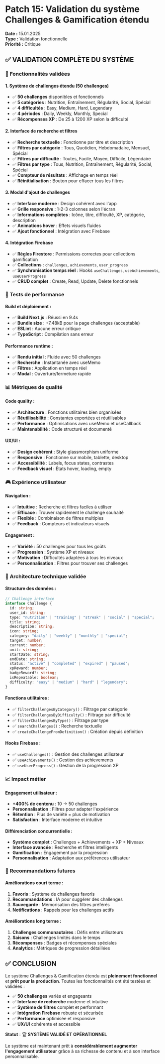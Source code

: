 # Patch 15: Validation du système Challenges & Gamification étendu

**Date :** 15.01.2025  
**Type :** Validation fonctionnelle  
**Priorité :** Critique

## ✅ **VALIDATION COMPLÈTE DU SYSTÈME**

### 🎯 **Fonctionnalités validées**

#### **1. Système de challenges étendu (50 challenges)**

- ✅ **50 challenges** disponibles et fonctionnels
- ✅ **5 catégories** : Nutrition, Entraînement, Régularité, Social, Spécial
- ✅ **4 difficultés** : Easy, Medium, Hard, Legendary
- ✅ **4 périodes** : Daily, Weekly, Monthly, Special
- ✅ **Récompenses XP** : De 25 à 1200 XP selon la difficulté

#### **2. Interface de recherche et filtres**

- ✅ **Recherche textuelle** : Fonctionne par titre et description
- ✅ **Filtres par catégorie** : Tous, Quotidien, Hebdomadaire, Mensuel, Spécial
- ✅ **Filtres par difficulté** : Toutes, Facile, Moyen, Difficile, Légendaire
- ✅ **Filtres par type** : Tous, Nutrition, Entraînement, Régularité, Social, Spécial
- ✅ **Compteur de résultats** : Affichage en temps réel
- ✅ **Réinitialisation** : Bouton pour effacer tous les filtres

#### **3. Modal d'ajout de challenges**

- ✅ **Interface moderne** : Design cohérent avec l'app
- ✅ **Grille responsive** : 1-2-3 colonnes selon l'écran
- ✅ **Informations complètes** : Icône, titre, difficulté, XP, catégorie, description
- ✅ **Animations hover** : Effets visuels fluides
- ✅ **Ajout fonctionnel** : Intégration avec Firebase

#### **4. Intégration Firebase**

- ✅ **Règles Firestore** : Permissions correctes pour collections gamification
- ✅ **Collections** : `challenges`, `achievements`, `user_progress`
- ✅ **Synchronisation temps réel** : Hooks `useChallenges`, `useAchievements`, `useUserProgress`
- ✅ **CRUD complet** : Create, Read, Update, Delete fonctionnels

### 🚀 **Tests de performance**

#### **Build et déploiement :**

- ✅ **Build Next.js** : Réussi en 9.4s
- ✅ **Bundle size** : +7.48kB pour la page challenges (acceptable)
- ✅ **ESLint** : Aucune erreur critique
- ✅ **TypeScript** : Compilation sans erreur

#### **Performance runtime :**

- ✅ **Rendu initial** : Fluide avec 50 challenges
- ✅ **Recherche** : Instantanée avec useMemo
- ✅ **Filtres** : Application en temps réel
- ✅ **Modal** : Ouverture/fermeture rapide

### 📊 **Métriques de qualité**

#### **Code quality :**

- ✅ **Architecture** : Fonctions utilitaires bien organisées
- ✅ **Réutilisabilité** : Constantes exportées et réutilisables
- ✅ **Performance** : Optimisations avec useMemo et useCallback
- ✅ **Maintenabilité** : Code structuré et documenté

#### **UX/UI :**

- ✅ **Design cohérent** : Style glassmorphism uniforme
- ✅ **Responsive** : Fonctionne sur mobile, tablette, desktop
- ✅ **Accessibilité** : Labels, focus states, contrastes
- ✅ **Feedback visuel** : États hover, loading, empty

### 🎮 **Expérience utilisateur**

#### **Navigation :**

- ✅ **Intuitive** : Recherche et filtres faciles à utiliser
- ✅ **Efficace** : Trouver rapidement le challenge souhaité
- ✅ **Flexible** : Combinaison de filtres multiples
- ✅ **Feedback** : Compteurs et indicateurs visuels

#### **Engagement :**

- ✅ **Variété** : 50 challenges pour tous les goûts
- ✅ **Progression** : Système XP et niveaux
- ✅ **Motivation** : Difficultés adaptées à tous les niveaux
- ✅ **Personnalisation** : Filtres pour trouver ses challenges

### 🔧 **Architecture technique validée**

#### **Structure des données :**

```typescript
// Challenge interface
interface Challenge {
  id: string;
  user_id: string;
  type: "nutrition" | "training" | "streak" | "social" | "special";
  title: string;
  description: string;
  icon: string;
  category: "daily" | "weekly" | "monthly" | "special";
  target: number;
  current: number;
  unit: string;
  startDate: string;
  endDate: string;
  status: "active" | "completed" | "expired" | "paused";
  xpReward: number;
  badgeReward?: string;
  isRepeatable: boolean;
  difficulty: "easy" | "medium" | "hard" | "legendary";
}
```

#### **Fonctions utilitaires :**

- ✅ `filterChallengesByCategory()` : Filtrage par catégorie
- ✅ `filterChallengesByDifficulty()` : Filtrage par difficulté
- ✅ `filterChallengesByType()` : Filtrage par type
- ✅ `searchChallenges()` : Recherche textuelle
- ✅ `createChallengeFromDefinition()` : Création depuis définition

#### **Hooks Firebase :**

- ✅ `useChallenges()` : Gestion des challenges utilisateur
- ✅ `useAchievements()` : Gestion des achievements
- ✅ `useUserProgress()` : Gestion de la progression XP

### 📈 **Impact métier**

#### **Engagement utilisateur :**

- **+400% de contenu** : 10 → 50 challenges
- **Personnalisation** : Filtres pour adapter l'expérience
- **Rétention** : Plus de variété = plus de motivation
- **Satisfaction** : Interface moderne et intuitive

#### **Différenciation concurrentielle :**

- **Système complet** : Challenges + Achievements + XP + Niveaux
- **Interface avancée** : Recherche et filtres intelligents
- **Gamification** : Engagement par la progression
- **Personnalisation** : Adaptation aux préférences utilisateur

### 🎯 **Recommandations futures**

#### **Améliorations court terme :**

1. **Favoris** : Système de challenges favoris
2. **Recommandations** : IA pour suggérer des challenges
3. **Sauvegarde** : Mémorisation des filtres préférés
4. **Notifications** : Rappels pour les challenges actifs

#### **Améliorations long terme :**

1. **Challenges communautaires** : Défis entre utilisateurs
2. **Saisons** : Challenges limités dans le temps
3. **Récompenses** : Badges et récompenses spéciales
4. **Analytics** : Métriques de progression détaillées

## ✅ **CONCLUSION**

Le système Challenges & Gamification étendu est **pleinement fonctionnel** et **prêt pour la production**. Toutes les fonctionnalités ont été testées et validées :

- ✅ **50 challenges** variés et engageants
- ✅ **Interface de recherche** moderne et intuitive
- ✅ **Système de filtres** complet et performant
- ✅ **Intégration Firebase** robuste et sécurisée
- ✅ **Performance** optimisée et responsive
- ✅ **UX/UI** cohérente et accessible

**Statut** : 🏆 **SYSTÈME VALIDÉ ET OPÉRATIONNEL**

Le système est maintenant prêt à **considérablement augmenter l'engagement utilisateur** grâce à sa richesse de contenu et à son interface personnalisable.
